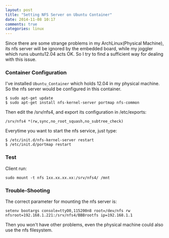 ```yaml
---
layout: post
title: "Setting NFS Server on Ubuntu Container"
date: 2014-11-08 10:17
comments: true
categories: linux
---
```

Since there are some strange problems in my ArchLinux(Physical Machine), its nfs server will be ignored by the embedded board, while my joggler which runs ubuntu12.04 acts OK. So I try to find a sufficient way for dealing with this issue.    
### Container Configuration
I've installed `Ubuntu_Container` which holds 12.04 in my physical machine. So the nfs server would be configured in this container.    

```
$ sudo apt-get update
$ sudo apt-get install nfs-kernel-server portmap nfs-common

```
Then edit the /srv/nfs4, and export its configuration in /etc/exports:    

```
/srv/nfs4 *(rw,sync,no_root_squash,no_subtree_check)

```
Everytime you want to start the nfs service, just type:    

```
$ /etc/init.d/nfs-kernel-server restart
$ /etc/init.d/portmap restart

```
### Test
Client run:    

```
sudo mount -t nfs 1xx.xx.xx.xx:/srv/nfs4/ /mnt

```
### Trouble-Shooting
The correct parameter for mounting the nfs server is:    

```
setenv bootargs console=ttyO0,115200n8 root=/dev/nfs rw nfsroot=192.168.1.221:/srv/nfs4/BBBrootfs ip=192.168.1.1

```
Then you won't have other problems, even the physical machine could also use the nfs filesystem.    
